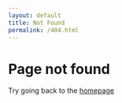 ```yaml
---
layout: default
title: Not Found
permalink: /404.html
---
```


<div class="home-bg nope"></div>
<div class="not-found">
  <h1>Page not found</h1>
  <p>Try going back to the <a href="/">homepage</a></p>
</div>

